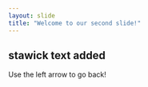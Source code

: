 ```yaml
---
layout: slide
title: "Welcome to our second slide!"
---
```

## stawick text added
Use the left arrow to go back!
